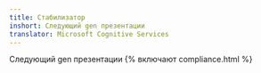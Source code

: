 ```yaml
---
title: Стабилизатор
inshort: Следующий gen презентации
translator: Microsoft Cognitive Services
---
```


Следующий gen презентации
{% включают compliance.html %}

